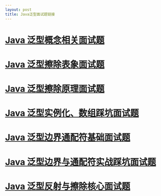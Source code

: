 ```yaml
---
layout: post
title: Java泛型面试题链接
---
```


# [ Java 泛型概念相关面试题 ](https://mp.weixin.qq.com/s?__biz=MzI3ODc3NzQ4NQ==&mid=2247483889&idx=1&sn=407ba7a1c565aa94867c6b98f010c40d&chksm=eb509a13dc271305b675cd88638dba752774942e24f16a30a78ba888a2b234b0b763ae4c3cc9&scene=21#wechat_redirect)  
# [ Java 泛型擦除表象面试题 ](https://mp.weixin.qq.com/s?__biz=MzI3ODc3NzQ4NQ==&mid=2247483895&idx=1&sn=fd9f1ae8618e07e1af9bb5f52d4954a5&chksm=eb509a15dc27130373a1cd2e74983da48c7dfe632786dec0d8e94abecf5b4899290dc397e62d&scene=21#wechat_redirect)  
# [ Java 泛型擦除原理面试题 ](https://mp.weixin.qq.com/s?__biz=MzI3ODc3NzQ4NQ==&mid=2247483896&idx=1&sn=ce003d16e7637b4409b504ce80f759a0&chksm=eb509a1adc27130ce24a8572786721e8df9c784caccb174e1959ea024723d260d3b2b0ba4371&scene=21#wechat_redirect)  
# [ Java 泛型实例化、数组踩坑面试题 ](https://mp.weixin.qq.com/s?__biz=MzI3ODc3NzQ4NQ==&mid=2247483903&idx=1&sn=b5c624857bd2cba793fef4a3ea18d476&chksm=eb509a1ddc27130bfbd3cdd653532ea1180341b8f4cc8a3bfb1b9427d84fbe8070d22bac487c&scene=21#wechat_redirect)  
# [ Java 泛型边界通配符基础面试题 ](https://mp.weixin.qq.com/s?__biz=MzI3ODc3NzQ4NQ==&mid=2247483907&idx=1&sn=0d6ea35f46d502a70b008224d0413f71&chksm=eb5099e1dc2710f75e1579e130cfaf4f802e6e6cfa652ba938cc562ba10874ab4c6c9181ceb1&scene=21#wechat_redirect)  
# [ Java 泛型边界与通配符实战踩坑面试题 ](https://mp.weixin.qq.com/s?__biz=MzI3ODc3NzQ4NQ==&mid=2247483914&idx=1&sn=65b519f55fcb21a3db46e7044ef61c82&chksm=eb5099e8dc2710feb1bd4e2cf23d1e2d1f18df006eca49bc9ad2902df5a80d926859ea3a280e&scene=21#wechat_redirect)  
# [ Java 泛型反射与擦除核心面试题 ](https://mp.weixin.qq.com/s?__biz=MzI3ODc3NzQ4NQ==&mid=2247483915&idx=1&sn=6149889e1dea20c526e511b8903d549d&chksm=eb5099e9dc2710ff917a6c28d81de9a38772a2ddbb2f3ec22d43294296eeaf35af86e7e66b75&scene=21#wechat_redirect)
